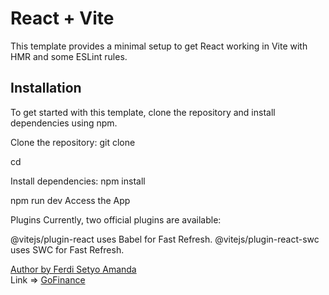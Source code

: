 # React + Vite

This template provides a minimal setup to get React working in Vite with HMR and some ESLint rules.

## Installation
To get started with this template, clone the repository and install dependencies using npm.

Clone the repository:
git clone <repository-url>

cd <repository-directory>

Install dependencies:
npm install

npm run dev
Access the App


Plugins
Currently, two official plugins are available:

@vitejs/plugin-react uses Babel for Fast Refresh.
@vitejs/plugin-react-swc uses SWC for Fast Refresh.


[Author by Ferdi Setyo Amanda](https://www.linkedin.com/in/ferdi-setyo-amanda-922238247/)  
Link =>
[GoFinance](https://mauju-pt.netlify.app/)
